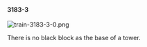 #### 3183-3
![train-3183-3-0.png](https://github.com/lil-lab/nlvr/raw/master/nlvr/train/images/67/train-3183-3-0.png "train-3183-3-0.png")

There is no black block as the base of a tower.